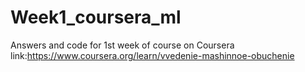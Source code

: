 # Week1_coursera_ml
Answers and code for 1st week of course on Coursera
link:https://www.coursera.org/learn/vvedenie-mashinnoe-obuchenie
